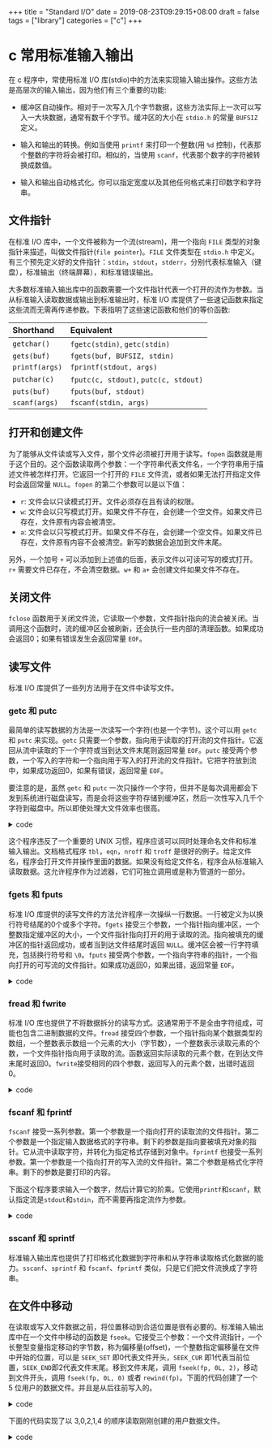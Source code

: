 +++
title = "Standard I/O"
date = 2019-08-23T09:29:15+08:00
draft = false
tags = ["library"]
categories = ["c"]
+++

# c 常用标准输入输出

在 c 程序中，常使用标准 I/O 库(stdio)中的方法来实现输入输出操作。这些方法是高层次的输入输出，因为他们有三个重要的功能:

* 缓冲区自动操作。相对于一次写入几个字节数据，这些方法实际上一次可以写入一大块数据，通常有数千个字节。缓冲区的大小在 `stdio.h` 的常量 `BUFSIZ` 定义。

* 输入和输出的转换。例如当使用 `printf` 来打印一个整数(用 `%d` 控制)，代表那个整数的字符将会被打印。相似的，当使用 `scanf`，代表那个数字的字符被转换成数值。

* 输入和输出自动格式化。你可以指定宽度以及其他任何格式来打印数字和字符串。

## 文件指针

在标准 I/O 库中，一个文件被称为一个流(stream)，用一个指向 `FILE` 类型的对象指针来描述，叫做文件指针(`file pointer`)。`FILE` 文件类型在 `stdio.h` 中定义。有三个预先定义好的文件指针：`stdin`，`stdout`，`stderr`，分别代表标准输入（键盘），标准输出（终端屏幕），和标准错误输出。

大多数标准输入输出库中的函数需要一个文件指针代表一个打开的流作为参数。当从标准输入读取数据或输出到标准输出时，标准 I/O 库提供了一些速记函数来指定这些流而无需再传递参数。下表指明了这些速记函数和他们的等价函数:

| Shorthand      | Equivalent                             |
| :---           | :---                                   |
| `getchar()`    | `fgetc(stdin)`, `getc(stdin)`          |
| `gets(buf)`    | `fgets(buf, BUFSIZ, stdin)`            |
| `printf(args)` | `fprintf(stdout, args)`                |
| `putchar(c)`   | `fputc(c, stdout)`, `putc(c, stdout)`  |
| `puts(buf)`    | `fputs(buf, stdout)`                   |
| `scanf(args)`  | `fscanf(stdin, args)`                  |

## 打开和创建文件

为了能够从文件读或写入文件，那个文件必须被打开用于读写。`fopen` 函数就是用于这个目的。这个函数读取两个参数：一个字符串代表文件名，一个字符串用于描述文件被怎样打开。它返回一个打开的 `FILE` 文件流，或者如果无法打开指定文件时会返回常量 `NULL`。`fopen` 的第二个参数可以是以下值：

* `r`: 文件会以只读模式打开。文件必须存在且有读的权限。
* `w`: 文件会以只写模式打开。如果文件不存在，会创建一个空文件。如果文件已存在，文件原有内容会被清空。
* `a`: 文件会以只写模式打开。如果文件不存在，会创建一个空文件。如果文件已存在，文件原有内容不会被清空。新写的数据会追加到文件末尾。

另外，一个加号 `+` 可以添加到上述值的后面，表示文件以可读可写的模式打开。`r+` 需要文件已存在，不会清空数据。`w+` 和 `a+` 会创建文件如果文件不存在。

## 关闭文件

`fclose` 函数用于关闭文件流，它读取一个参数，文件指针指向的流会被关闭。当调用这个函数时，流的缓冲区会被刷新，还会执行一些内部的清理函数。如果成功会返回0；如果有错误发生会返回常量 `EOF`。

## 读写文件

标准 I/O 库提供了一些列方法用于在文件中读写文件。

### getc 和 putc

最简单的读写数据的方法是一次读写一个字符(也是一个字节)。这个可以用 `getc` 和 `putc` 来实现。`getc` 只需要一个参数，指向用于读取的打开流的文件指针。它返回从流中读取的下一个字符或当到达文件末尾则返回常量 `EOF`。`putc` 接受两个参数，一个写入的字符和一个指向用于写入的打开流的文件指针。它把字符放到流中，如果成功返回0，如果有错误，返回常量 `EOF`。

要注意的是，虽然 `getc` 和 `putc` 一次只操作一个字符，但并不是每次调用都会下发到系统进行磁盘读写，而是会将这些字符存储到缓冲区，然后一次性写入几千个字符到磁盘中。所以即使处理大文件效率也很高。

<details>
<summary>code</summary>

```c
#include <stdio.h>
int main(int argc, char *argv[]) {
    int c;
    FILE *from, *to;

    if(argc != 3) {
        fprintf(stderr, "Usage: %s from-file to-file\n", *argv);
        return 1;
    }

    if((from = fopen(argv[1], "r")) == NULL) {
        perror(argv[1]);
        return 1;
    }

    if((to = fopen(argv[2], "a")) == NULL) {
        perror(argv[2]);
        return 1;
    }

    while((c=getc(from)) != EOF)
        putc(c, to);

    fclose(from);
    fclose(to);
    return 0;
}
```
</details>

这个程序违反了一个重要的 UNIX 习惯，程序应该可以同时处理命名文件和标准输入输出。文档格式程序 `tbl`，`eqn`，`nroff` 和 `troff` 是很好的例子。给定文件名，程序会打开文件并操作里面的数据。如果没有给定文件名，程序会从标准输入读取数据。这允许程序作为过滤器，它们可独立调用或是称为管道的一部分。

### fgets 和 fputs

标准 I/O 库提供的读写文件的方法允许程序一次操纵一行数据。一行被定义为以换行符号结尾的0个或多个字符。`fgets` 接受三个参数，一个指针指向缓冲区，一个整数指定缓冲区的大小，一个文件指针指向打开的用于读取的流。指向被填充的缓冲区的指针返回成功，或者当到达文件结尾时返回 `NULL`。缓冲区会被一行字符填充，包括换行符号和 `\0`。`fputs` 接受两个参数，一个指向字符串的指针，一个指向打开的可写流的文件指针。如果成功返回0，如果出错，返回常量 `EOF`。

<details>
<summary>code</summary>

```c
#include <stdio.h>
int main(int argc, char *argv[]) {
    FILE *from, *to;
    char line[BUFSIZ];

    if(argc != 3) {
        fprintf(stderr, "Usage: %s from-file to-file\n", *argv);
        return 1;
    }

    if((from = fopen(argv[1], "r")) == NULL) {
        perror(argv[1]);
        return 1;
    }

    if((to = fopen(argv[2], "a")) == NULL) {
        perror(argv[2]);
        return 1;
    }

    while((fgets(line, BUFSIZ, from)) != NULL)
        fputs(line, to);

    fclose(from);
    fclose(to);
    return 0;
}
```
</details>

### fread 和 fwrite

标准 I/O 库也提供了不将数据拆分的读写方式。这通常用于不是全由字符组成，可能也包含二进制数据的文件。`fread` 接受四个参数，一个指针指向某个数据类型的数组，一个整数表示数组一个元素的大小（字节数），一个整数表示读取元素的个数，一个文件指针指向用于读取的流。函数返回实际读取的元素个数，在到达文件末尾时返回0。`fwrite`接受相同的四个参数，返回写入的元素个数，出错时返回0。

<details>
<summary>code</summary>

```c
#include <stdio.h>
int main(int argc, char *argv[]) {
    int n;
    FILE *from, *to;
    char buf[BUFSIZ];

    if(argc != 3) {
        fprintf(stderr, "Usage: %s from-file to-file\n", *argv);
        return 1;
    }

    if((from = fopen(argv[1], "r")) == NULL) {
        perror(argv[1]);
        return 1;
    }

    if((to = fopen(argv[2], "a")) == NULL) {
        perror(argv[2]);
        return 1;
    }

    while((n=fread(buf, sizeof(char), BUFSIZ, from)) > 0)
        fwrite(buf,sizeof(char), n, to);

    fclose(from);
    fclose(to);
    return 0;
}
```
</details>

### fscanf 和 fprintf

`fscanf` 接受一系列参数。第一个参数是一个指向打开的读取流的文件指针。第二个参数是一个指定输入数据格式的字符串。剩下的参数是指向要被填充对象的指针。它从流中读取字符，并转化为指定格式存储到对象中。`fprintf` 也接受一系列参数。第一个参数是一个指向打开的写入流的文件指针。第二个参数是格式化字符串。剩下的参数是要打印的内容。

下面这个程序要求输入一个数字，然后计算它的阶乘。它使用`printf`和`scanf`，默认指定流是`stdout`和`stdin`，而不需要再指定流作为参数。

<details>
<summary>code</summary>

```c
#include <stdio.h>
int fact(int);
int main(int argc, char *argv[]) {
    int n, m;
    printf("Enter a number: ");
    scanf("%d", &n);
    m = fact(n);
    printf("The factorial of %d is %d.\n", n, m);
    return 0;
}

int fact(int n) {
    if(n==0)
        return 1;
    return (n * fact(n-1));
}
```
</details>

### sscanf 和 sprintf

标准输入输出库也提供了打印格式化数据到字符串和从字符串读取格式化数据的能力。`sscanf`、`sprintf` 和 `fscanf`、`fprintf` 类似，只是它们把文件流换成了字符串。

## 在文件中移动

在读取或写入文件数据之前，将位置移动到合适位置是很有必要的。标准输入输出库中在一个文件中移动的函数是 `fseek`。它接受三个参数：一个文件流指针，一个长整型变量指定移动的字节数，称为偏移量(offset)，一个整数指定偏移量在文件中开始的位置，可以是 `SEEK_SET` 即0代表文件开头，`SEEK_CUR` 即1代表当前位置，`SEEK_END`即2代表文件末尾。移到文件末尾，调用 `fseek(fp, 0L, 2)`，移动到文件开头，调用 `fseek(fp, 0L, 0)` 或者 `rewind(fp)`。下面的代码创建了一个 5 位用户的数据文件。并且是从后往前写入的。

<details>
<summary>code</summary>

```c
#include <stdio.h>
#include <string.h>

typedef struct record {
    int uid;
    char login[8];
}record;

char *logins[] = {"user1", "user2", "user3", "user4", "user5"};

void putrec(FILE *, int, record *);

int main(int argc, char *argv[]) {
    int i;
    FILE *fp;
    record rec;

    if ((fp=fopen("datafile", "w"))==NULL) {
        perror("datafile");
        return 1;
    }

    for (i=4; i>=0; i--) {
        rec.uid=i;
        strcpy(rec.login, logins[i]);
        putrec(fp, i, &rec);
    }
    return 0;
}

void putrec(FILE *fp, int i, record *r) {
    fseek(fp, (long)i*sizeof(struct record), SEEK_SET);
    fwrite(r, sizeof(struct record), 1, fp);
}
```
</details>

下面的代码实现了以 3,0,2,1,4 的顺序读取刚刚创建的用户数据文件。

<details>
<summary>code</summary>

```c
#include <stdio.h>

typedef struct record {
    int uid;
    char login[8];
}record;

int step[]={3, 0, 2, 1, 4};

void readrec(FILE *, int, record *);

int main(int argc, char *argv[]) {
    int i;
    FILE *fp;
    record rec;

    if ((fp=fopen("datafile", "r"))==NULL) {
        perror("datafile");
        return 1;
    }

    for (i=0; i<5; i++) {
        readrec(fp, step[i], &rec);
        printf("%d\t%s\n", rec.uid, rec.login);
    }
    return 0;
}

void readrec(FILE *fp, int i, record *r) {
    fseek(fp, (long)i*sizeof(record), SEEK_SET);
    fread(r, sizeof(record), 1, fp);
}
```
</details>
